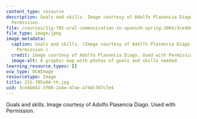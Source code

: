 ```yaml
---
content_type: resource
description: Goals and skills. Image courtesy of Adolfo Plasencia Diago. Used with
  Permission.
file: /courses/21g-705-oral-communication-in-spanish-spring-2004/3ce4b0423f082a4e47aea74dc707c7e4_21G-705s04-th.jpg
file_type: image/jpeg
image_metadata:
  caption: Goals and skills. (Image courtesy of Adolfo Plasencia Diago. Used with
    Permission.)
  credit: Image courtesy of Adolfo Plasencia Diago. Used with Permission.
  image-alt: A graphic map with photos of goals and skills needed.
learning_resource_types: []
ocw_type: OCWImage
resourcetype: Image
title: 21G-705s04-th.jpg
uid: 3ce4b042-3f08-2a4e-47ae-a74dc707c7e4
---
```

Goals and skills. Image courtesy of Adolfo Plasencia Diago. Used with Permission.

